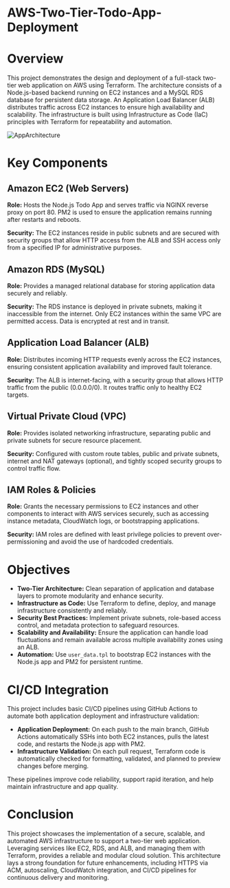 # AWS-Two-Tier-Todo-App-Deployment

# Overview
This project demonstrates the design and deployment of a full-stack two-tier web application on AWS using Terraform. The architecture consists of a Node.js-based backend running on EC2 instances and a MySQL RDS database for persistent data storage. An Application Load Balancer (ALB) distributes traffic across EC2 instances to ensure high availability and scalability. The infrastructure is built using Infrastructure as Code (IaC) principles with Terraform for repeatability and automation.

![AppArchitecture](https://github.com/user-attachments/assets/a7442cd3-ef13-4d14-9cba-8d6624dcee19)

# Key Components

## Amazon EC2 (Web Servers)
**Role:** Hosts the Node.js Todo App and serves traffic via NGINX reverse proxy on port 80. PM2 is used to ensure the application remains running after restarts and reboots.

**Security:** The EC2 instances reside in public subnets and are secured with security groups that allow HTTP access from the ALB and SSH access only from a specified IP for administrative purposes.

## Amazon RDS (MySQL)
**Role:** Provides a managed relational database for storing application data securely and reliably.

**Security:** The RDS instance is deployed in private subnets, making it inaccessible from the internet. Only EC2 instances within the same VPC are permitted access. Data is encrypted at rest and in transit.

## Application Load Balancer (ALB)
**Role:** Distributes incoming HTTP requests evenly across the EC2 instances, ensuring consistent application availability and improved fault tolerance.

**Security:** The ALB is internet-facing, with a security group that allows HTTP traffic from the public (0.0.0.0/0). It routes traffic only to healthy EC2 targets.

## Virtual Private Cloud (VPC)
**Role:** Provides isolated networking infrastructure, separating public and private subnets for secure resource placement.

**Security:** Configured with custom route tables, public and private subnets, internet and NAT gateways (optional), and tightly scoped security groups to control traffic flow.

## IAM Roles & Policies
**Role:** Grants the necessary permissions to EC2 instances and other components to interact with AWS services securely, such as accessing instance metadata, CloudWatch logs, or bootstrapping applications.

**Security:** IAM roles are defined with least privilege policies to prevent over-permissioning and avoid the use of hardcoded credentials.

# Objectives
- **Two-Tier Architecture:** Clean separation of application and database layers to promote modularity and enhance security.
- **Infrastructure as Code:** Use Terraform to define, deploy, and manage infrastructure consistently and reliably.
- **Security Best Practices:** Implement private subnets, role-based access control, and metadata protection to safeguard resources.
- **Scalability and Availability:** Ensure the application can handle load fluctuations and remain available across multiple availability zones using an ALB.
- **Automation:** Use `user_data.tpl` to bootstrap EC2 instances with the Node.js app and PM2 for persistent runtime.

# CI/CD Integration
This project includes basic CI/CD pipelines using GitHub Actions to automate both application deployment and infrastructure validation:

- **Application Deployment:** On each push to the main branch, GitHub Actions automatically SSHs into both EC2 instances, pulls the latest code, and restarts the Node.js app with PM2.
- **Infrastructure Validation:** On each pull request, Terraform code is automatically checked for formatting, validated, and planned to preview changes before merging.

These pipelines improve code reliability, support rapid iteration, and help maintain infrastructure and app quality.

# Conclusion
This project showcases the implementation of a secure, scalable, and automated AWS infrastructure to support a two-tier web application. Leveraging services like EC2, RDS, and ALB, and managing them with Terraform, provides a reliable and modular cloud solution. This architecture lays a strong foundation for future enhancements, including HTTPS via ACM, autoscaling, CloudWatch integration, and CI/CD pipelines for continuous delivery and monitoring.
